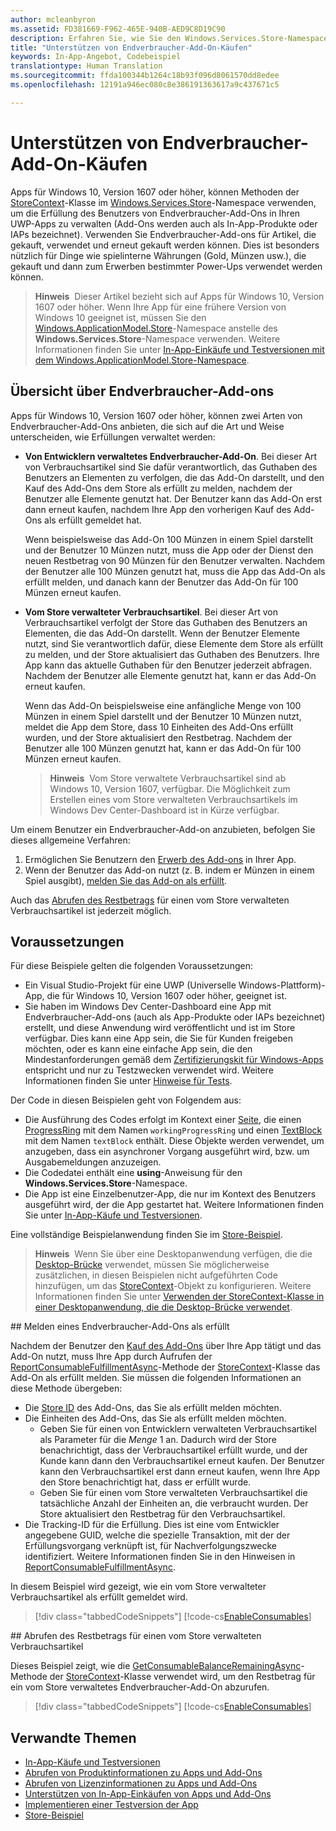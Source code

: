 ```yaml
---
author: mcleanbyron
ms.assetid: FD381669-F962-465E-940B-AED9C8D19C90
description: Erfahren Sie, wie Sie den Windows.Services.Store-Namespace verwenden, um mit Endverbraucher-Add-Ons zu arbeiten.
title: "Unterstützen von Endverbraucher-Add-On-Käufen"
keywords: In-App-Angebot, Codebeispiel
translationtype: Human Translation
ms.sourcegitcommit: ffda100344b1264c18b93f096d8061570dd8edee
ms.openlocfilehash: 12191a946ec080c8e386191363617a9c437671c5

---
```


# <a name="enable-consumable-add-on-purchases"></a>Unterstützen von Endverbraucher-Add-On-Käufen

Apps für Windows 10, Version 1607 oder höher, können Methoden der [StoreContext](https://msdn.microsoft.com/library/windows/apps/windows.services.store.storecontext.aspx)-Klasse im [Windows.Services.Store](https://msdn.microsoft.com/library/windows/apps/windows.services.store.aspx)-Namespace verwenden, um die Erfüllung des Benutzers von Endverbraucher-Add-Ons in Ihren UWP-Apps zu verwalten (Add-Ons werden auch als In-App-Produkte oder IAPs bezeichnet). Verwenden Sie Endverbraucher-Add-ons für Artikel, die gekauft, verwendet und erneut gekauft werden können. Dies ist besonders nützlich für Dinge wie spielinterne Währungen (Gold, Münzen usw.), die gekauft und dann zum Erwerben bestimmter Power-Ups verwendet werden können.

>**Hinweis**&nbsp;&nbsp;Dieser Artikel bezieht sich auf Apps für Windows 10, Version 1607 oder höher. Wenn Ihre App für eine frühere Version von Windows 10 geeignet ist, müssen Sie den [Windows.ApplicationModel.Store](https://msdn.microsoft.com/library/windows/apps/windows.applicationmodel.store.aspx)-Namespace anstelle des **Windows.Services.Store**-Namespace verwenden. Weitere Informationen finden Sie unter [In-App-Einkäufe und Testversionen mit dem Windows.ApplicationModel.Store-Namespace](in-app-purchases-and-trials-using-the-windows-applicationmodel-store-namespace.md).

## <a name="overview-of-consumable-add-ons"></a>Übersicht über Endverbraucher-Add-ons

Apps für Windows 10, Version 1607 oder höher, können zwei Arten von Endverbraucher-Add-Ons anbieten, die sich auf die Art und Weise unterscheiden, wie Erfüllungen verwaltet werden:

* **Von Entwicklern verwaltetes Endverbraucher-Add-On**. Bei dieser Art von Verbrauchsartikel sind Sie dafür verantwortlich, das Guthaben des Benutzers an Elementen zu verfolgen, die das Add-On darstellt, und den Kauf des Add-Ons dem Store als erfüllt zu melden, nachdem der Benutzer alle Elemente genutzt hat. Der Benutzer kann das Add-On erst dann erneut kaufen, nachdem Ihre App den vorherigen Kauf des Add-Ons als erfüllt gemeldet hat.

  Wenn beispielsweise das Add-On 100 Münzen in einem Spiel darstellt und der Benutzer 10 Münzen nutzt, muss die App oder der Dienst den neuen Restbetrag von 90 Münzen für den Benutzer verwalten. Nachdem der Benutzer alle 100 Münzen genutzt hat, muss die App das Add-On als erfüllt melden, und danach kann der Benutzer das Add-On für 100 Münzen erneut kaufen.

* **Vom Store verwalteter Verbrauchsartikel**. Bei dieser Art von Verbrauchsartikel verfolgt der Store das Guthaben des Benutzers an Elementen, die das Add-On darstellt. Wenn der Benutzer Elemente nutzt, sind Sie verantwortlich dafür, diese Elemente dem Store als erfüllt zu melden, und der Store aktualisiert das Guthaben des Benutzers. Ihre App kann das aktuelle Guthaben für den Benutzer jederzeit abfragen. Nachdem der Benutzer alle Elemente genutzt hat, kann er das Add-On erneut kaufen.

  Wenn das Add-On beispielsweise eine anfängliche Menge von 100 Münzen in einem Spiel darstellt und der Benutzer 10 Münzen nutzt, meldet die App dem Store, dass 10 Einheiten des Add-Ons erfüllt wurden, und der Store aktualisiert den Restbetrag. Nachdem der Benutzer alle 100 Münzen genutzt hat, kann er das Add-On für 100 Münzen erneut kaufen.

  >**Hinweis**&nbsp;&nbsp;Vom Store verwaltete Verbrauchsartikel sind ab Windows 10, Version 1607, verfügbar. Die Möglichkeit zum Erstellen eines vom Store verwalteten Verbrauchsartikels im Windows Dev Center-Dashboard ist in Kürze verfügbar.

Um einem Benutzer ein Endverbraucher-Add-on anzubieten, befolgen Sie dieses allgemeine Verfahren:

1. Ermöglichen Sie Benutzern den [Erwerb des Add-ons](enable-in-app-purchases-of-apps-and-add-ons.md) in Ihrer App.
3. Wenn der Benutzer das Add-on nutzt (z. B. indem er Münzen in einem Spiel ausgibt), [melden Sie das Add-on als erfüllt](enable-consumable-add-on-purchases.md#report_fulfilled).

Auch das [Abrufen des Restbetrags](enable-consumable-add-on-purchases.md#get_balance) für einen vom Store verwalteten Verbrauchsartikel ist jederzeit möglich.

## <a name="prerequisites"></a>Voraussetzungen

Für diese Beispiele gelten die folgenden Voraussetzungen:
* Ein Visual Studio-Projekt für eine UWP (Universelle Windows-Plattform)-App, die für Windows 10, Version 1607 oder höher, geeignet ist.
* Sie haben im Windows Dev Center-Dashboard eine App mit Endverbraucher-Add-ons (auch als App-Produkte oder IAPs bezeichnet) erstellt, und diese Anwendung wird veröffentlicht und ist im Store verfügbar. Dies kann eine App sein, die Sie für Kunden freigeben möchten, oder es kann eine einfache App sein, die den Mindestanforderungen gemäß dem [Zertifizierungskit für Windows-Apps](https://developer.microsoft.com/windows/develop/app-certification-kit) entspricht und nur zu Testzwecken verwendet wird. Weitere Informationen finden Sie unter [Hinweise für Tests](in-app-purchases-and-trials.md#testing).

Der Code in diesen Beispielen geht von Folgendem aus:
* Die Ausführung des Codes erfolgt im Kontext einer [Seite](https://msdn.microsoft.com/library/windows/apps/windows.ui.xaml.controls.page.aspx), die einen [ProgressRing](https://msdn.microsoft.com/library/windows/apps/windows.ui.xaml.controls.progressring.aspx) mit dem Namen ```workingProgressRing``` und einen [TextBlock](https://msdn.microsoft.com/library/windows/apps/windows.ui.xaml.controls.textblock.aspx) mit dem Namen ```textBlock``` enthält. Diese Objekte werden verwendet, um anzugeben, dass ein asynchroner Vorgang ausgeführt wird, bzw. um Ausgabemeldungen anzuzeigen.
* Die Codedatei enthält eine **using**-Anweisung für den **Windows.Services.Store**-Namespace.
* Die App ist eine Einzelbenutzer-App, die nur im Kontext des Benutzers ausgeführt wird, der die App gestartet hat. Weitere Informationen finden Sie unter [In-App-Käufe und Testversionen](in-app-purchases-and-trials.md#api_intro).

Eine vollständige Beispielanwendung finden Sie im [Store-Beispiel](https://github.com/Microsoft/Windows-universal-samples/tree/master/Samples/Store).

>**Hinweis**&nbsp;&nbsp;Wenn Sie über eine Desktopanwendung verfügen, die die [Desktop-Brücke](https://developer.microsoft.com/windows/bridges/desktop) verwendet, müssen Sie möglicherweise zusätzlichen, in diesen Beispielen nicht aufgeführten Code hinzufügen, um das [StoreContext](https://msdn.microsoft.com/library/windows/apps/windows.services.store.storecontext.aspx)-Objekt zu konfigurieren. Weitere Informationen finden Sie unter [Verwenden der StoreContext-Klasse in einer Desktopanwendung, die die Desktop-Brücke verwendet](in-app-purchases-and-trials.md#desktop).

<span id="report_fulfilled" />
## <a name="report-a-consumable-add-on-as-fulfilled"></a>Melden eines Endverbraucher-Add-Ons als erfüllt

Nachdem der Benutzer den [Kauf des Add-Ons](enable-in-app-purchases-of-apps-and-add-ons.md) über Ihre App tätigt und das Add-On nutzt, muss Ihre App durch Aufrufen der [ReportConsumableFulfillmentAsync](https://msdn.microsoft.com/library/windows/apps/windows.services.store.storecontext.reportconsumablefulfillmentasync.aspx)-Methode der [StoreContext](https://msdn.microsoft.com/library/windows/apps/windows.services.store.storecontext.aspx)-Klasse das Add-On als erfüllt melden. Sie müssen die folgenden Informationen an diese Methode übergeben:

* Die [Store ID](in-app-purchases-and-trials.md#store_ids) des Add-Ons, das Sie als erfüllt melden möchten.
* Die Einheiten des Add-Ons, das Sie als erfüllt melden möchten.
  * Geben Sie für einen von Entwicklern verwalteten Verbrauchsartikel als Parameter für die *Menge* 1 an. Dadurch wird der Store benachrichtigt, dass der Verbrauchsartikel erfüllt wurde, und der Kunde kann dann den Verbrauchsartikel erneut kaufen. Der Benutzer kann den Verbrauchsartikel erst dann erneut kaufen, wenn Ihre App den Store benachrichtigt hat, dass er erfüllt wurde.
  * Geben Sie für einen vom Store verwalteten Verbrauchsartikel die tatsächliche Anzahl der Einheiten an, die verbraucht wurden. Der Store aktualisiert den Restbetrag für den Verbrauchsartikel.
* Die Tracking-ID für die Erfüllung. Dies ist eine vom Entwickler angegebene GUID, welche die spezielle Transaktion, mit der der Erfüllungsvorgang verknüpft ist, für Nachverfolgungszwecke identifiziert. Weitere Informationen finden Sie in den Hinweisen in [ReportConsumableFulfillmentAsync](https://msdn.microsoft.com/library/windows/apps/windows.services.store.storecontext.reportconsumablefulfillmentasync.aspx).

In diesem Beispiel wird gezeigt, wie ein vom Store verwalteter Verbrauchsartikel als erfüllt gemeldet wird.

> [!div class="tabbedCodeSnippets"]
[!code-cs[EnableConsumables](./code/InAppPurchasesAndLicenses_RS1/cs/ConsumeAddOnPage.xaml.cs#ConsumeAddOn)]

<span id="get_balance" />
## <a name="get-the-remaining-balance-for-a-store-managed-consumable"></a>Abrufen des Restbetrags für einen vom Store verwalteten Verbrauchsartikel

Dieses Beispiel zeigt, wie die [GetConsumableBalanceRemainingAsync](https://msdn.microsoft.com/library/windows/apps/windows.services.store.storecontext.getconsumablebalanceremainingasync.aspx)-Methode der [StoreContext](https://msdn.microsoft.com/library/windows/apps/windows.services.store.storecontext.aspx)-Klasse verwendet wird, um den Restbetrag für ein vom Store verwaltetes Endverbraucher-Add-On abzurufen.

> [!div class="tabbedCodeSnippets"]
[!code-cs[EnableConsumables](./code/InAppPurchasesAndLicenses_RS1/cs/GetRemainingAddOnBalancePage.xaml.cs#GetRemainingAddOnBalance)]

## <a name="related-topics"></a>Verwandte Themen

* [In-App-Käufe und Testversionen](in-app-purchases-and-trials.md)
* [Abrufen von Produktinformationen zu Apps und Add-Ons](get-product-info-for-apps-and-add-ons.md)
* [Abrufen von Lizenzinformationen zu Apps und Add-Ons](get-license-info-for-apps-and-add-ons.md)
* [Unterstützen von In-App-Einkäufen von Apps und Add-Ons](enable-in-app-purchases-of-apps-and-add-ons.md)
* [Implementieren einer Testversion der App](implement-a-trial-version-of-your-app.md)
* [Store-Beispiel](https://github.com/Microsoft/Windows-universal-samples/tree/master/Samples/Store)



<!--HONumber=Dec16_HO1-->


